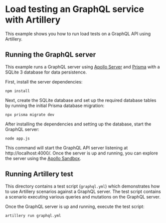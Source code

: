 # Load testing an GraphQL service with Artillery

This example shows you how to run load tests on a GraphQL API using Artillery.

## Running the GraphQL server

This example runs a GraphQL server using [Apollo Server](https://www.apollographql.com/docs/apollo-server/) and [Prisma](https://www.prisma.io/) with a SQLite 3 database for data persistence.

First, install the server dependencies:

```shell
npm install
```

Next, create the SQLite database and set up the required database tables by running the initial Prisma database migration:

```shell
npx prisma migrate dev
```

After installing the dependencies and setting up the database, start the GraphQL server:

```shell
node app.js
```

This command will start the GraphQL API server listening at http://localhost:4000/. Once the server is up and running, you can explore the server using the [Apollo Sandbox](https://studio.apollographql.com/sandbox/).

## Running Artillery test

This directory contains a test script (`graphql.yml`) which demonstrates how to use Artillery scenarios against a GraphQL server. The test script contains a scenario executing various queries and mutations on the GraphQL server.

Once the GraphQL server is up and running, execute the test script:

```
artillery run graphql.yml
```
